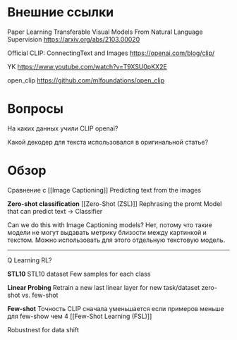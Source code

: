 
# Внешние ссылки

Paper
Learning Transferable Visual Models From Natural Language Supervision
https://arxiv.org/abs/2103.00020

Official
CLIP: ConnectingText and Images
https://openai.com/blog/clip/

YK
https://www.youtube.com/watch?v=T9XSU0pKX2E

open_clip
https://github.com/mlfoundations/open_clip


# Вопросы

На каких данных учили CLIP openai?

Какой декодер для текста использовался в оригинальной статье?


# Обзор

Сравнение с [[Image Captioning]]
Predicting text from the images

**Zero-shot classification**
[[Zero-Shot (ZSL)]]
Rephrasing the promt
Model that can predict text → Classifier

Can we do this with Image Captioning models?
Нет, потому что такие модели не могут выдавать метрику близости между картинкой и текстом. Можно использовать для этого отдельную текстовую модель.

---

Q Learning
RL?

**STL10**
STL10 dataset
Few samples for each class

**Linear Probing**
Retrain a new last linear layer for new task/dataset
zero-shot vs. few-shot

**Few-shot**
Точность CLIP сначала уменьшается если примеров меньше для few-show чем 4
[[Few-Shot Learning (FSL)]]

Robustnest for data shift



